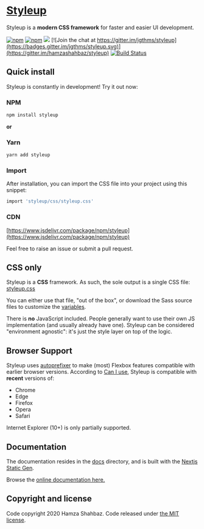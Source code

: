 # [Styleup](https://styleup.dev)

Styleup is a **modern CSS framework** for faster and easier UI development.

[![npm](https://img.shields.io/npm/v/styleup.svg)][npm-link]
[![npm](https://img.shields.io/npm/dm/styleup.svg)][npm-link]
[![](https://data.jsdelivr.com/v1/package/npm/styleup/badge)](https://www.jsdelivr.com/package/npm/styleup)
[![Join the chat at https://gitter.im/jgthms/styleup](https://badges.gitter.im/jgthms/styleup.svg)](https://gitter.im/hamzashahbaz/styleup)
[![Build Status](https://travis-ci.org/hamzashahbaz/styleup.svg?branch=master)](https://travis-ci.org/hamzashahbaz/styleup)

## Quick install

Styleup is constantly in development! Try it out now:

### NPM

```sh
npm install styleup
```

**or**

### Yarn

```sh
yarn add styleup
```

### Import

After installation, you can import the CSS file into your project using this snippet:

```sh
import 'styleup/css/styleup.css'
```

### CDN

[https://www.jsdelivr.com/package/npm/styleup](https://www.jsdelivr.com/package/npm/styleup)

Feel free to raise an issue or submit a pull request.

## CSS only

Styleup is a **CSS** framework. As such, the sole output is a single CSS file: [styleup.css](https://github.com/hamzashahabz/styleup/blob/master/css/styleup.css)

You can either use that file, "out of the box", or download the Sass source files to customize the [variables](https://styleup.dev/documentation/overview/variables/).

There is **no** JavaScript included. People generally want to use their own JS implementation (and usually already have one). Styleup can be considered "environment agnostic": it's just the style layer on top of the logic.

## Browser Support

Styleup uses [autoprefixer](https://github.com/postcss/autoprefixer) to make (most) Flexbox features compatible with earlier browser versions. According to [Can I use](https://caniuse.com/#feat=flexbox), Styleup is compatible with **recent** versions of:

-   Chrome
-   Edge
-   Firefox
-   Opera
-   Safari

Internet Explorer (10+) is only partially supported.

## Documentation

The documentation resides in the [docs](docs) directory, and is built with the [Nextjs Static Gen](https://nextjs.org/).

Browse the [online documentation here.](https://styleup.dev/documentation/overview/start/)

## Copyright and license

Code copyright 2020 Hamza Shahbaz. Code released under [the MIT license](https://github.com/hamzashahbaz/styleup/blob/master/LICENSE).

[npm-link]: https://www.npmjs.com/package/styleup
[awesome-link]: https://github.com/awesome-css-group/awesome-css
[awesome-badge]: https://cdn.rawgit.com/sindresorhus/awesome/d7305f38d29fed78fa85652e3a63e154dd8e8829/media/badge.svg
